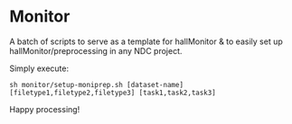 # Monitor

A batch of scripts to serve as a template for hallMonitor & to easily set up hallMonitor/preprocessing in any
NDC project.

Simply execute:
```
sh monitor/setup-moniprep.sh [dataset-name] [filetype1,filetype2,filetype3] [task1,task2,task3]
```

Happy processing! 